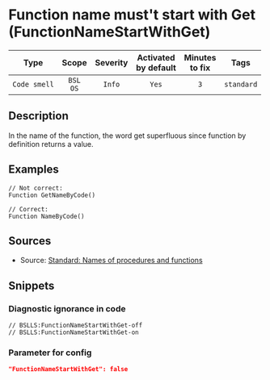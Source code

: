 # Function name must't start with Get (FunctionNameStartWithGet)

| Type | Scope | Severity | Activated<br/>by default | Minutes<br/>to fix | Tags |
| :-: | :-: | :-: | :-: | :-: | :-: |
| `Code smell` | `BSL`<br/>`OS` | `Info` | `Yes` | `3` | `standard` |

<!-- Блоки выше заполняются автоматически, не трогать -->
## Description
In the name of the function, the word get superfluous since function by definition returns a value.

## Examples
```bsl
// Not correct: 
Function GetNameByCode()

// Correct: 
Function NameByCode()
```

## Sources
* Source: [Standard: Names of procedures and functions](its.1c.ru/db/v8std#content:647:hdoc)

## Snippets

<!-- Блоки ниже заполняются автоматически, не трогать -->
### Diagnostic ignorance in code

```bsl
// BSLLS:FunctionNameStartWithGet-off
// BSLLS:FunctionNameStartWithGet-on
```

### Parameter for config

```json
"FunctionNameStartWithGet": false
```
